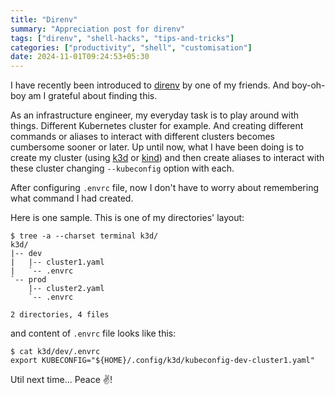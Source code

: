 ```yaml
---
title: "Direnv"
summary: "Appreciation post for direnv"
tags: ["direnv", "shell-hacks", "tips-and-tricks"]
categories: ["productivity", "shell", "customisation"]
date: 2024-11-01T09:24:53+05:30
---
```

I have recently been introduced to [direnv](https://direnv.net) by one of my friends. And boy-oh-boy am I grateful about finding this.

As an infrastructure engineer, my everyday task is to play around with things. Different Kubernetes cluster for example. And creating different commands or aliases to interact with different clusters becomes cumbersome sooner or later. Up until now, what I have been doing is to create my cluster (using [k3d](https://k3d.io/) or [kind](https://kind.sigs.k8s.io/)) and then create aliases to interact with these cluster changing `--kubeconfig` option with each.

After configuring `.envrc` file, now I don't have to worry about remembering what command I had created.

Here is one sample. This is one of my directories' layout:
```shell
$ tree -a --charset terminal k3d/
k3d/
|-- dev
|   |-- cluster1.yaml
|   `-- .envrc
`-- prod
    |-- cluster2.yaml
    `-- .envrc

2 directories, 4 files
```

and content of `.envrc` file looks like this:
```shell
$ cat k3d/dev/.envrc
export KUBECONFIG="${HOME}/.config/k3d/kubeconfig-dev-cluster1.yaml"
```

Util next time... Peace :v:!
